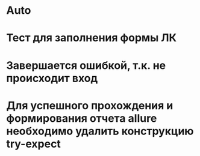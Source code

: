 # Auto
# Тест для заполнения формы ЛК
# Завершается ошибкой, т.к. не происходит вход
# Для успешного прохождения и формирования отчета allure необходимо удалить конструкцию try-expect



